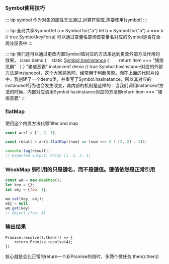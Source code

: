 ### Symbol使用技巧

::: tip
symbol 作为对象的属性无法通过.运算符获取,需要使用[symbol]
:::

::: tip
全局共享Symbol
let a = Symbol.for("a")
let b = Symbol.for("a")
a === b // true
Symbol.keyFor(a) 可以通过变量名查询该变量名对应的Symbol是否在全局注册表中
::: 

::: tip
我们还可以通过更改内置Symbol值对应的方法来达到更改外部方法作用的效果。
class demo {
    static [Symbol.hasInstance](item) {
        return item === "猪痞恶霸"
    }
}
"猪痞恶霸" instanceof demo // true
Symbol.hasInstance对应的外部方法是instanceof，这个大家熟悉吧，经常用于判断类型。而在上面的代码片段中，我创建了一个demo类，并重写了Symbol.hasInstance，所以其对应的instanceof行为也会发生改变，其内部的机制是这样的：当我们调用instanceof方法的时候，内部对应调用Symbol.hasInstance对应的方法即return item === "猪痞恶霸"
:::

### flatMap
使用这个内置方法代替filter and map
``` javascript
const arr1 = [1, 2, 1];

const result = arr1.flatMap((num) => (num === 2 ? [2, 2] : 1));

console.log(result);
// Expected output: Array [1, 2, 2, 1]

```

### WeakMap 弱引用的只是键名，而不是键值。键值依然是正常引用
``` javascript
const wm = new WeakMap();
let key = {};
let obj = {foo: 1};

wm.set(key, obj);
obj = null;
wm.get(key)
// Object {foo: 1}
```


### 输出结果

```
Promise.resolve().then(() => {
    return Promise.resolve(4);
})
```
核心就是会比正常的return一个非Promise的值时，多两个微任务.then().then()
